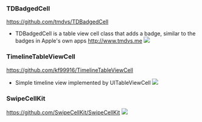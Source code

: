 ### TDBadgedCell
https://github.com/tmdvs/TDBadgedCell
- TDBadgedCell is a table view cell class that adds a badge, similar to the badges in Apple's own apps http://www.tmdvs.me
![](https://camo.githubusercontent.com/55b36c59dcbd4b00f38a66e0b794001cc079deac/687474703a2f2f75702e746d6476732e6d652f6a3261392f64)

### TimelineTableViewCell
https://github.com/kf99916/TimelineTableViewCell
- Simple timeline view implemented by UITableViewCell
![](https://github.com/kf99916/TimelineTableViewCell/raw/master/screenshots/timelineTableView-2.png)

### SwipeCellKit
https://github.com/SwipeCellKit/SwipeCellKit
![](https://raw.githubusercontent.com/jerkoch/SwipeCellKit/develop/Screenshots/Hero.gif)

